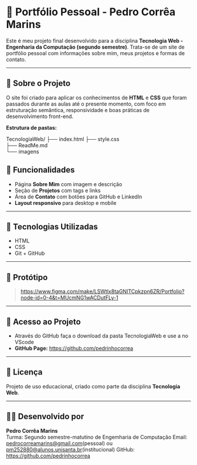 # 📁 Portfólio Pessoal - Pedro Corrêa Marins

Este é meu projeto final desenvolvido para a disciplina **Tecnologia Web - Engenharia da Computação (segundo semestre)**. Trata-se de um site de portfólio pessoal com informações sobre mim, meus projetos e formas de contato.

---

## 📌 Sobre o Projeto

O site foi criado para aplicar os conhecimentos de **HTML** e **CSS** que foram passados durante as aulas até o presente momento, com foco em estruturação semântica, responsividade e boas práticas de desenvolvimento front-end.

**Estrutura de pastas:**

TecnologiaWeb/
├── index.html
├── style.css          
├── ReadMe.md          
└── imagens 


## 🧪 Funcionalidades

- Página **Sobre Mim** com imagem e descrição
- Seção de **Projetos** com tags e links
- Área de **Contato** com botões para GitHub e LinkedIn
- **Layout responsivo** para desktop e mobile

---

## 🧰 Tecnologias Utilizadas

- HTML
- CSS
- Git + GitHub

---

## 🎨 Protótipo

> https://www.figma.com/make/LSWtlx8taGNITCpkzpn6ZR/Portfolio?node-id=0-4&t=MUcmNG1wACDutFLy-1

---

## 🔗 Acesso ao Projeto
- Através do GitHub faça o download da pasta TecnologiaWeb e use a no VScode
- **GitHub Page:** https://github.com/pedrinhocorrea

---

## 📄 Licença

Projeto de uso educacional, criado como parte da disciplina **Tecnologia Web**.

---

## 🙋‍♂️ Desenvolvido por

**Pedro Corrêa Marins**  
Turma: Segundo semestre-matutino de Engemharia de Computação
Email: pedrocorreamarins@gmail.com(pessoal) ou pm252880@alunos.unisanta.br(institucional)
GitHub: https://github.com/pedrinhocorrea